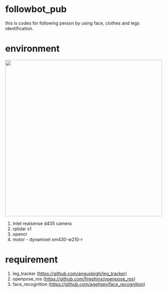 # followbot_pub
this is codes for following person by using face, clothes and legs identification.

# environment
<img src="https://user-images.githubusercontent.com/31533921/119104760-98002700-ba57-11eb-9634-442e16dad0a9.png" width="500">

1. Intel realsense d435 camera
2. rplidar s1
3. opencr
4. motor - dynamixel xm430-w210-r

# requirement
1. leg_tracker (https://github.com/angusleigh/leg_tracker)
2. openpose_ros (https://github.com/firephinx/openpose_ros)
3. face_recognition (https://github.com/ageitgey/face_recognition)
